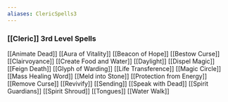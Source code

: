 ```yaml
---
aliases: ClericSpells3
---
```

### [[Cleric]] 3rd Level Spells
[[Animate Dead]]
[[Aura of Vitality]]
[[Beacon of Hope]]
[[Bestow Curse]]
[[Clairvoyance]]
[[Create Food and Water]]
[[Daylight]]
[[Dispel Magic]]
[[Feign Death]]
[[Glyph of Warding]]
[[Life Transference]]
[[Magic Circle]]
[[Mass Healing Word]]
[[Meld into Stone]]
[[Protection from Energy]]
[[Remove Curse]]
[[Revivify]]
[[Sending]]
[[Speak with Dead]]
[[Spirit Guardians]]
[[Spirit Shroud]]
[[Tongues]]
[[Water Walk]]